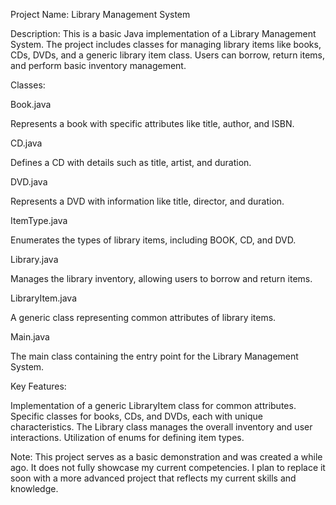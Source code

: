 Project Name: Library Management System


Description:
This is a basic Java implementation of a Library Management System. The project includes classes for managing library items like books, CDs, DVDs, and a generic library item class. Users can borrow, return items, and perform basic inventory management.


Classes:

Book.java

Represents a book with specific attributes like title, author, and ISBN.

CD.java

Defines a CD with details such as title, artist, and duration.

DVD.java

Represents a DVD with information like title, director, and duration.

ItemType.java

Enumerates the types of library items, including BOOK, CD, and DVD.

Library.java

Manages the library inventory, allowing users to borrow and return items.

LibraryItem.java

A generic class representing common attributes of library items.

Main.java

The main class containing the entry point for the Library Management System.


Key Features:

Implementation of a generic LibraryItem class for common attributes.
Specific classes for books, CDs, and DVDs, each with unique characteristics.
The Library class manages the overall inventory and user interactions.
Utilization of enums for defining item types.


Note: This project serves as a basic demonstration and was created a while ago. It does not fully showcase my current competencies. I plan to replace it soon with a more advanced project that reflects my current skills and knowledge.
